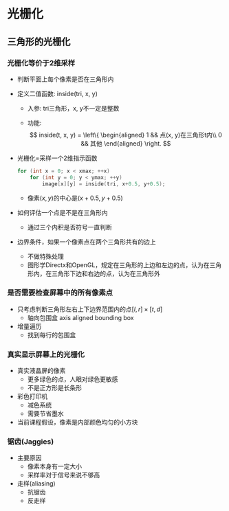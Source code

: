 # 光栅化

## 三角形的光栅化

### 光栅化等价于2维采样

- 判断平面上每个像素是否在三角形内

- 定义二值函数: inside(tri, x, y)

  - 入参: tri三角形，x, y不一定是整数

  - 功能:
    $$
    inside(t, x, y) = \left\{
    \begin{aligned}
    1 && 点(x, y)在三角形t内\\
    0 && 其他
    \end{aligned}
    \right.
    $$

- 光栅化=采样一个2维指示函数

  ```.c
  for (int x = 0; x < xmax; ++x)
      for (int y = 0; y < ymax; ++y)
          image[x][y] = inside(tri, x+0.5, y+0.5);
  ```

  - 像素$(x,y)$的中心是$(x+0.5, y+0.5)$

- 如何评估一个点是不是在三角形内

  - 通过三个内积是否符号一直判断

- 边界条件，如果一个像素点在两个三角形共有的边上

  - 不做特殊处理
  - 图形学Directx和OpenGL，规定在三角形的上边和左边的点，认为在三角形内，在三角形下边和右边的点，认为在三角形外

### 是否需要检查屏幕中的所有像素点

- 只考虑判断三角形左右上下边界范围内的点$[l, r] \times [t, d]$
  - 轴向包围盒 axis aligned bounding box
- 增量遍历
  - 找到每行的包围盒

### 真实显示屏幕上的光栅化

- 真实液晶屏的像素
  - 更多绿色的点，人眼对绿色更敏感
  - 不是正方形是长条形
- 彩色打印机
  - 减色系统
  - 需要节省墨水
- 当前课程假设，像素是内部颜色均匀的小方块

### 锯齿(Jaggies)

- 主要原因
  - 像素本身有一定大小
  - 采样率对于信号来说不够高
- 走样(aliasing)
  - 抗锯齿
  - 反走样